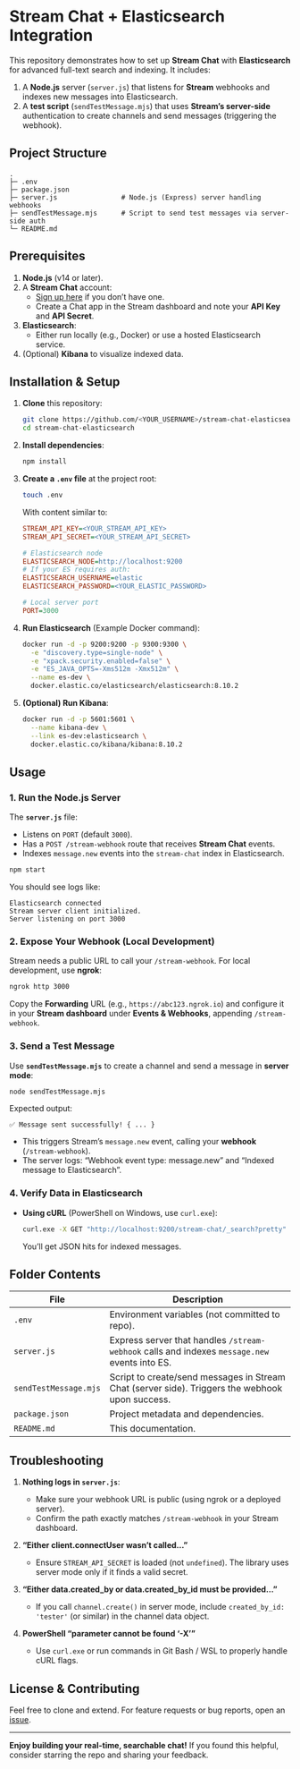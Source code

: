 

# **Stream Chat + Elasticsearch Integration**

This repository demonstrates how to set up **Stream Chat** with **Elasticsearch** for advanced full-text search and indexing. It includes:

1. A **Node.js** server (`server.js`) that listens for **Stream** webhooks and indexes new messages into Elasticsearch.  
2. A **test script** (`sendTestMessage.mjs`) that uses **Stream’s server-side** authentication to create channels and send messages (triggering the webhook).

## **Project Structure**

```
.
├─ .env
├─ package.json
├─ server.js                # Node.js (Express) server handling webhooks
├─ sendTestMessage.mjs      # Script to send test messages via server-side auth
└─ README.md
```

## **Prerequisites**

1. **Node.js** (v14 or later).  
2. A **Stream Chat** account:
   - [Sign up here](https://getstream.io/accounts/signup/) if you don’t have one.
   - Create a Chat app in the Stream dashboard and note your **API Key** and **API Secret**.
3. **Elasticsearch**:
   - Either run locally (e.g., Docker) or use a hosted Elasticsearch service.
4. (Optional) **Kibana** to visualize indexed data.

## **Installation & Setup**

1. **Clone** this repository:

   ```bash
   git clone https://github.com/<YOUR_USERNAME>/stream-chat-elasticsearch.git
   cd stream-chat-elasticsearch
   ```

2. **Install dependencies**:

   ```bash
   npm install
   ```

3. **Create a `.env` file** at the project root:

   ```bash
   touch .env
   ```

   With content similar to:
   ```ini
   STREAM_API_KEY=<YOUR_STREAM_API_KEY>
   STREAM_API_SECRET=<YOUR_STREAM_API_SECRET>

   # Elasticsearch node
   ELASTICSEARCH_NODE=http://localhost:9200
   # If your ES requires auth:
   ELASTICSEARCH_USERNAME=elastic
   ELASTICSEARCH_PASSWORD=<YOUR_ELASTIC_PASSWORD>

   # Local server port
   PORT=3000
   ```

4. **Run Elasticsearch** (Example Docker command):

   ```bash
   docker run -d -p 9200:9200 -p 9300:9300 \
     -e "discovery.type=single-node" \
     -e "xpack.security.enabled=false" \
     -e "ES_JAVA_OPTS=-Xms512m -Xmx512m" \
     --name es-dev \
     docker.elastic.co/elasticsearch/elasticsearch:8.10.2
   ```

5. **(Optional) Run Kibana**:

   ```bash
   docker run -d -p 5601:5601 \
     --name kibana-dev \
     --link es-dev:elasticsearch \
     docker.elastic.co/kibana/kibana:8.10.2
   ```

## **Usage**

### **1. Run the Node.js Server**

The **`server.js`** file:

- Listens on `PORT` (default `3000`).
- Has a `POST /stream-webhook` route that receives **Stream Chat** events.
- Indexes `message.new` events into the `stream-chat` index in Elasticsearch.

```bash
npm start
```

You should see logs like:
```
Elasticsearch connected
Stream server client initialized.
Server listening on port 3000
```

### **2. Expose Your Webhook (Local Development)**

Stream needs a public URL to call your `/stream-webhook`. For local development, use **ngrok**:

```bash
ngrok http 3000
```

Copy the **Forwarding** URL (e.g., `https://abc123.ngrok.io`) and configure it in your **Stream dashboard** under **Events & Webhooks**, appending `/stream-webhook`.

### **3. Send a Test Message**

Use **`sendTestMessage.mjs`** to create a channel and send a message in **server mode**:

```bash
node sendTestMessage.mjs
```

Expected output:
```
✅ Message sent successfully! { ... }
```

- This triggers Stream’s `message.new` event, calling your **webhook** (`/stream-webhook`).
- The server logs: “Webhook event type: message.new” and “Indexed message <id> to Elasticsearch”.

### **4. Verify Data in Elasticsearch**
- **Using cURL** (PowerShell on Windows, use `curl.exe`):
  ```bash
  curl.exe -X GET "http://localhost:9200/stream-chat/_search?pretty"
  ```
  You’ll get JSON hits for indexed messages.

## **Folder Contents**

| File                 | Description                                                                                       |
|----------------------|---------------------------------------------------------------------------------------------------|
| `.env`               | Environment variables (not committed to repo).                                                   |
| `server.js`          | Express server that handles `/stream-webhook` calls and indexes `message.new` events into ES.    |
| `sendTestMessage.mjs`| Script to create/send messages in Stream Chat (server side). Triggers the webhook upon success.  |
| `package.json`       | Project metadata and dependencies.                                                               |
| `README.md`          | This documentation.                                                                               |

## **Troubleshooting**

1. **Nothing logs in `server.js`**:
   - Make sure your webhook URL is public (using ngrok or a deployed server).
   - Confirm the path exactly matches `/stream-webhook` in your Stream dashboard.

2. **“Either client.connectUser wasn’t called…”**  
   - Ensure `STREAM_API_SECRET` is loaded (not `undefined`). The library uses server mode only if it finds a valid secret.

3. **“Either data.created_by or data.created_by_id must be provided…”**  
   - If you call `channel.create()` in server mode, include `created_by_id: 'tester'` (or similar) in the channel data object.

4. **PowerShell “parameter cannot be found ‘-X’”**  
   - Use `curl.exe` or run commands in Git Bash / WSL to properly handle cURL flags.

## **License & Contributing**

Feel free to clone and extend. For feature requests or bug reports, open an [issue](https://github.com/<YOUR_USERNAME>/stream-chat-elasticsearch/issues).

---

**Enjoy building your real-time, searchable chat!** If you found this helpful, consider starring the repo and sharing your feedback.
